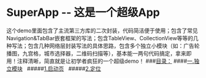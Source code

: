 # SuperApp -- 这是一个超级App
这个demo里面包含了主流第三方库的二次封装，代码简洁便于使用；包含了常见Navigation&TabBar嵌套框架的写法；包含TableView、CollectionView等等的几种写法；包含几种网络层封装写法的具体思路，包含多个独立小模块（如：广告轮播图，九宫格，城市选择器，二维码扫描等），基本能一两句代码搞定，拿来即用！注释清晰，简直就是让初学者疯狂的一个超级demo！
###[目录：](https://github.com/Friends-Home/SuperApp/blob/master/SuperApp/Class/SP_MainVC/SP_Datas.swift)
  ####[一.独立模块](https://github.com/Friends-Home/SuperApp/blob/master/SuperApp/ViewController.swift)
    #####[1.启动页](https://github.com/Friends-Home/SuperApp/blob/master/SuperApp/Class/SP_GuideVC/SP_GuideVC.swift)
    #####[2.定位](https://github.com/Friends-Home/SuperApp/blob/master/SuperApp/Tool/SP_LocationManager/SP_LocationManager.swift)
